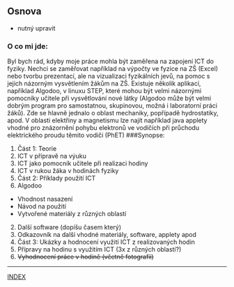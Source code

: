## Osnova
* nutný upravit
### O co mi jde:
Byl bych rád, kdyby moje práce mohla být zaměřena na zapojení ICT do fyziky. Nechci se zaměřovat například na výpočty ve fyzice na ZŠ (Excel) nebo tvorbu prezentací, ale na vizualizaci fyzikálních jevů, na pomoc s jejich názorným vysvětlením žákům na ZŠ. Existuje několik aplikací,  například Algodoo, v linuxu STEP, které mohou být velmi názornými pomocníky učitele při vysvětlování nové látky (Algodoo může být velmi dobrým program pro samostatnou, skupinovou, možná i laboratorní práci žáků). Zde se hlavně jednalo o oblast mechaniky, popřípadě hydrostatiky, apod. V oblasti elektřiny a magnetismu lze najít například java applety vhodné pro znázornění pohybu elektronů ve vodičích při průchodu elektrického proudu těmito vodiči (PhET)
###Synopse:
1. Část 1: Teorie
 1. ICT v přípravě na výuku
 2. ICT jako pomocník učitele při realizaci hodiny
 3. ICT v rukou žáka v hodinách fyziky
2. Část 2: Příklady použití ICT
 1. Algodoo
 * Vhodnost nasazení
 * Návod na použití
 * Vytvořené materiály z různých oblastí
 2. Další software (dopíšu časem který)
 3. Odkazovník na další vhodné materiály, software, applety apod
3.  Část 3: Ukázky a hodnocení využití ICT z realizovaných hodin
 1. Přípravy na hodinu s využitím ICT (3x z různých oblastí?)
 2. ~~Vyhodnocení práce v hodině (včetně fotografií)~~

___
[INDEX](index.md) 